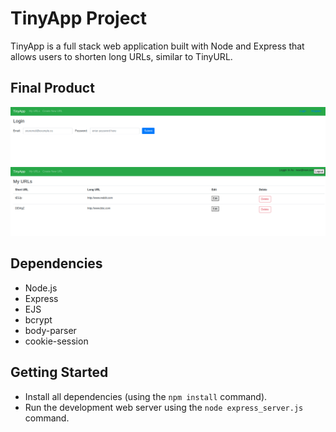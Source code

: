 # TinyApp Project

TinyApp is a full stack web application built with Node and Express that allows users to shorten long URLs, similar to TinyURL.

## Final Product
!["Screenshot of login page"](https://github.com/Ismail5301/tinyapp/blob/master/docs/Screenshot%20from%202021-10-12%2013-54-34.png)
!["screenshot of URLs page"](https://github.com/Ismail5301/tinyapp/blob/master/docs/Screenshot%20from%202021-10-12%2013-54-06.png)


## Dependencies

- Node.js
- Express
- EJS
- bcrypt
- body-parser
- cookie-session

## Getting Started

- Install all dependencies (using the `npm install` command).
- Run the development web server using the `node express_server.js` command.
